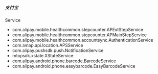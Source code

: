 
##### 支付宝  
Service
  * com.alipay.mobile.healthcommon.stepcounter.APExtStepService
  * com.alipay.mobile.healthcommon.stepcounter.APMainStepService
  * com.alipay.mobile.healthcommon.accountsync.AuthenticationService
  * com.amap.api.location.APSService
  * com.alipay.pushsdk.push.NotificationService
  * mtopsdk.xstate.XStateService
  * com.alipay.android.phone.barcode.BarcodeService
  * com.alipay.android.phone.easybarcode.EasyBarcodeService

